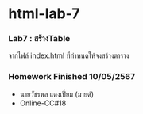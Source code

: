 # html-lab-7
### Lab7 : สร้างTable
จากไฟล์ index.html ที่กำหนดให้จงสร้างตาราง

### Homework Finished 10/05/2567
- นายวัชรพล แดงเปี่ยม (มายด์)
- Online-CC#18